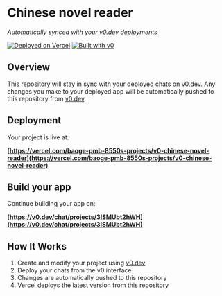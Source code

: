# Chinese novel reader

*Automatically synced with your [v0.dev](https://v0.dev) deployments*

[![Deployed on Vercel](https://img.shields.io/badge/Deployed%20on-Vercel-black?style=for-the-badge&logo=vercel)](https://vercel.com/baoge-pmb-8550s-projects/v0-chinese-novel-reader)
[![Built with v0](https://img.shields.io/badge/Built%20with-v0.dev-black?style=for-the-badge)](https://v0.dev/chat/projects/3ISMUbt2hWH)

## Overview

This repository will stay in sync with your deployed chats on [v0.dev](https://v0.dev).
Any changes you make to your deployed app will be automatically pushed to this repository from [v0.dev](https://v0.dev).

## Deployment

Your project is live at:

**[https://vercel.com/baoge-pmb-8550s-projects/v0-chinese-novel-reader](https://vercel.com/baoge-pmb-8550s-projects/v0-chinese-novel-reader)**

## Build your app

Continue building your app on:

**[https://v0.dev/chat/projects/3ISMUbt2hWH](https://v0.dev/chat/projects/3ISMUbt2hWH)**

## How It Works

1. Create and modify your project using [v0.dev](https://v0.dev)
2. Deploy your chats from the v0 interface
3. Changes are automatically pushed to this repository
4. Vercel deploys the latest version from this repository